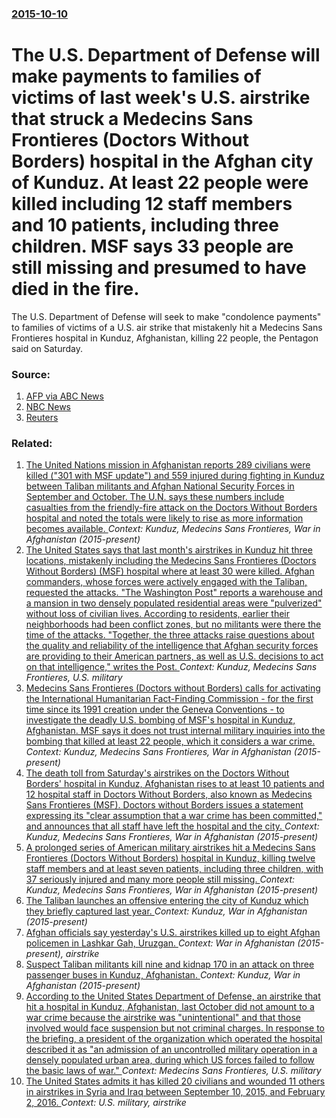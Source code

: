 ### [2015-10-10](/news/2015/10/10/index.md)

# The U.S. Department of Defense will make payments to families of victims of last week's U.S. airstrike that struck a Medecins Sans Frontieres (Doctors Without Borders) hospital in the Afghan city of Kunduz. At least 22 people were killed including 12 staff members and 10 patients, including three children. MSF says 33 people are still missing and presumed to have died in the fire. 

The U.S. Department of Defense will seek to make &quot;condolence payments&quot; to families of victims of a U.S. air strike that mistakenly hit a Medecins Sans Frontieres hospital in Kunduz, Afghanistan, killing 22 people, the Pentagon said on Saturday.


### Source:

1. [AFP via ABC News](http://www.abc.net.au/news/2015-10-09/33-still-missing-after-kunduz-air-strike/6841734)
2. [NBC News](http://www.nbcnews.com/news/military/defense-dept-make-payments-after-strike-doctors-without-borders-hospital-n442296)
3. [Reuters](http://www.reuters.com/article/2015/10/10/us-afghanistan-attack-msf-payments-idUSKCN0S40Y720151010)

### Related:

1. [The United Nations mission in Afghanistan reports 289 civilians were killed ("301 with MSF update") and 559 injured during fighting in Kunduz between Taliban militants and Afghan National Security Forces in September and October. The U.N. says these numbers include casualties from the friendly-fire attack on the Doctors Without Borders hospital and noted the totals were likely to rise as more information becomes available. ](/news/2015/12/12/the-united-nations-mission-in-afghanistan-reports-289-civilians-were-killed-301-with-msf-update-and-559-injured-during-fighting-in-kundu.md) _Context: Kunduz, Medecins Sans Frontieres, War in Afghanistan (2015-present)_
2. [The United States says that last month's airstrikes in Kunduz hit three locations, mistakenly including the Medecins Sans Frontieres (Doctors Without Borders) (MSF) hospital where at least 30 were killed. Afghan commanders, whose forces were actively engaged with the Taliban, requested the attacks. "The Washington Post" reports a warehouse and a mansion in two densely populated residential areas were "pulverized" without loss of civilian lives. According to residents, earlier their neighborhoods had been conflict zones, but no militants were there the time of the attacks. "Together, the three attacks raise questions about the quality and reliability of the intelligence that Afghan security forces are providing to their American partners, as well as U.S. decisions to act on that intelligence," writes the Post. ](/news/2015/11/4/the-united-states-says-that-last-month-s-airstrikes-in-kunduz-hit-three-locations-mistakenly-including-the-ma-c-decins-sans-frontia-res-doct.md) _Context: Kunduz, Medecins Sans Frontieres, U.S. military_
3. [Medecins Sans Frontieres (Doctors without Borders) calls for activating the International Humanitarian Fact-Finding Commission - for the first time since its 1991 creation under the Geneva Conventions - to investigate the deadly U.S. bombing of MSF's hospital in Kunduz, Afghanistan. MSF says it does not trust internal military inquiries into the bombing that killed at least 22 people, which it considers a war crime. ](/news/2015/10/7/ma-c-decins-sans-frontia-res-doctors-without-borders-calls-for-activating-the-international-humanitarian-fact-finding-commission-a-for-the.md) _Context: Kunduz, Medecins Sans Frontieres, War in Afghanistan (2015-present)_
4. [The death toll from Saturday's airstrikes on the Doctors Without Borders' hospital in Kunduz, Afghanistan rises to at least 10 patients and 12 hospital staff in Doctors Without Borders, also known as Medecins Sans Frontieres (MSF). Doctors without Borders issues a statement expressing its "clear assumption that a war crime has been committed," and announces that all staff have left the hospital and the city. ](/news/2015/10/4/the-death-toll-from-saturday-s-airstrikes-on-the-doctors-without-borders-hospital-in-kunduz-afghanistan-rises-to-at-least-10-patients-and.md) _Context: Kunduz, Medecins Sans Frontieres, War in Afghanistan (2015-present)_
5. [A prolonged series of American military airstrikes hit a Medecins Sans Frontieres (Doctors Without Borders) hospital in Kunduz, killing twelve staff members and at least seven patients, including three children, with 37 seriously injured and many more people still missing. ](/news/2015/10/3/a-prolonged-series-of-american-military-airstrikes-hit-a-ma-c-decins-sans-frontia-res-doctors-without-borders-hospital-in-kunduz-killing-tw.md) _Context: Kunduz, Medecins Sans Frontieres, War in Afghanistan (2015-present)_
6. [The Taliban launches an offensive entering the city of Kunduz which they briefly captured last year. ](/news/2016/10/3/the-taliban-launches-an-offensive-entering-the-city-of-kunduz-which-they-briefly-captured-last-year.md) _Context: Kunduz, War in Afghanistan (2015-present)_
7. [Afghan officials say yesterday's U.S. airstrikes killed up to eight Afghan policemen in Lashkar Gah, Uruzgan. ](/news/2016/09/19/afghan-officials-say-yesterday-s-u-s-airstrikes-killed-up-to-eight-afghan-policemen-in-lashkar-gah-uruzgan.md) _Context: War in Afghanistan (2015-present), airstrike_
8. [ Suspect Taliban militants kill nine and kidnap 170 in an attack on three passenger buses in Kunduz, Afghanistan. ](/news/2016/05/31/suspect-taliban-militants-kill-nine-and-kidnap-170-in-an-attack-on-three-passenger-buses-in-kunduz-afghanistan.md) _Context: Kunduz, War in Afghanistan (2015-present)_
9. [According to the United States Department of Defense, an airstrike that hit a hospital in Kunduz, Afghanistan, last October did not amount to a war crime because the airstrike was "unintentional" and that those involved would face suspension but not criminal charges. In response to the briefing, a president of the organization which operated the hospital described it as "an admission of an uncontrolled military operation in a densely populated urban area, during which US forces failed to follow the basic laws of war." ](/news/2016/04/30/according-to-the-united-states-department-of-defense-an-airstrike-that-hit-a-hospital-in-kunduz-afghanistan-last-october-did-not-amount-t.md) _Context: Medecins Sans Frontieres, U.S. military_
10. [The United States admits it has killed 20 civilians and wounded 11 others in airstrikes in Syria and Iraq between September 10, 2015, and February 2, 2016. ](/news/2016/04/22/the-united-states-admits-it-has-killed-20-civilians-and-wounded-11-others-in-airstrikes-in-syria-and-iraq-between-september-10-2015-and-fe.md) _Context: U.S. military, airstrike_
